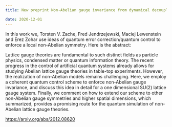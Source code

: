 ```yaml
---
title: New preprint Non-Abelian gauge invariance from dynamical decoupling

date: 2020-12-01
---
```


In this work we, Torsten V. Zache, Fred Jendrzejewski, Maciej Lewenstein and Erez Zohar use ideas of quantum error correction/quantum control to enforce a local non-Abelian symmetry. Here is the abstract:

Lattice gauge theories are fundamental to such distinct fields as particle physics, condensed matter or quantum information theory. The recent progress in the control of artificial quantum systems already allows for studying Abelian lattice gauge theories in table-top experiments. However, the realization of non-Abelian models remains challenging. Here, we employ a coherent quantum control scheme to enforce non-Abelian gauge invariance, and discuss this idea in detail for a one dimensional SU(2) lattice gauge system. Finally, we comment on how to extend our scheme to other non-Abelian gauge symmetries and higher spatial dimensions, which summarized, provides a promising route for the quantum simulation of non-Abelian lattice gauge theories. 

<!--more-->

https://arxiv.org/abs/2012.08620
